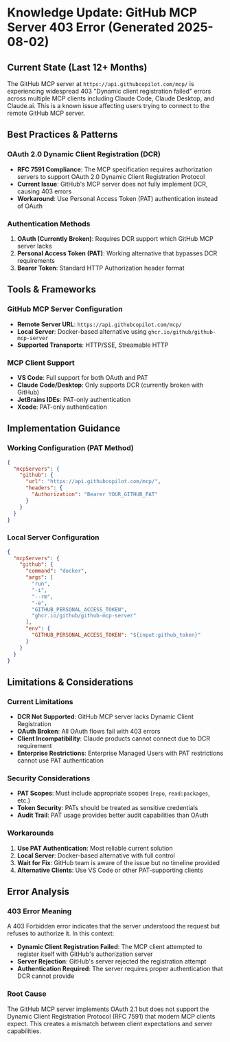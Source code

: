 # Knowledge Update: GitHub MCP Server 403 Error (Generated 2025-08-02)

## Current State (Last 12+ Months)

The GitHub MCP server at `https://api.githubcopilot.com/mcp/` is experiencing widespread 403 "Dynamic client registration failed" errors across multiple MCP clients including Claude Code, Claude Desktop, and Claude.ai. This is a known issue affecting users trying to connect to the remote GitHub MCP server.

## Best Practices & Patterns

### OAuth 2.0 Dynamic Client Registration (DCR)
- **RFC 7591 Compliance**: The MCP specification requires authorization servers to support OAuth 2.0 Dynamic Client Registration Protocol
- **Current Issue**: GitHub's MCP server does not fully implement DCR, causing 403 errors
- **Workaround**: Use Personal Access Token (PAT) authentication instead of OAuth

### Authentication Methods
1. **OAuth (Currently Broken)**: Requires DCR support which GitHub MCP server lacks
2. **Personal Access Token (PAT)**: Working alternative that bypasses DCR requirements
3. **Bearer Token**: Standard HTTP Authorization header format

## Tools & Frameworks

### GitHub MCP Server Configuration
- **Remote Server URL**: `https://api.githubcopilot.com/mcp/`
- **Local Server**: Docker-based alternative using `ghcr.io/github/github-mcp-server`
- **Supported Transports**: HTTP/SSE, Streamable HTTP

### MCP Client Support
- **VS Code**: Full support for both OAuth and PAT
- **Claude Code/Desktop**: Only supports DCR (currently broken with GitHub)
- **JetBrains IDEs**: PAT-only authentication
- **Xcode**: PAT-only authentication

## Implementation Guidance

### Working Configuration (PAT Method)
```json
{
  "mcpServers": {
    "github": {
      "url": "https://api.githubcopilot.com/mcp/",
      "headers": {
        "Authorization": "Bearer YOUR_GITHUB_PAT"
      }
    }
  }
}
```

### Local Server Configuration
```json
{
  "mcpServers": {
    "github": {
      "command": "docker",
      "args": [
        "run",
        "-i",
        "--rm",
        "-e",
        "GITHUB_PERSONAL_ACCESS_TOKEN",
        "ghcr.io/github/github-mcp-server"
      ],
      "env": {
        "GITHUB_PERSONAL_ACCESS_TOKEN": "${input:github_token}"
      }
    }
  }
}
```

## Limitations & Considerations

### Current Limitations
- **DCR Not Supported**: GitHub MCP server lacks Dynamic Client Registration
- **OAuth Broken**: All OAuth flows fail with 403 errors
- **Client Incompatibility**: Claude products cannot connect due to DCR requirement
- **Enterprise Restrictions**: Enterprise Managed Users with PAT restrictions cannot use PAT authentication

### Security Considerations
- **PAT Scopes**: Must include appropriate scopes (`repo`, `read:packages`, etc.)
- **Token Security**: PATs should be treated as sensitive credentials
- **Audit Trail**: PAT usage provides better audit capabilities than OAuth

### Workarounds
1. **Use PAT Authentication**: Most reliable current solution
2. **Local Server**: Docker-based alternative with full control
3. **Wait for Fix**: GitHub team is aware of the issue but no timeline provided
4. **Alternative Clients**: Use VS Code or other PAT-supporting clients

## Error Analysis

### 403 Error Meaning
A 403 Forbidden error indicates that the server understood the request but refuses to authorize it. In this context:
- **Dynamic Client Registration Failed**: The MCP client attempted to register itself with GitHub's authorization server
- **Server Rejection**: GitHub's server rejected the registration attempt
- **Authentication Required**: The server requires proper authentication that DCR cannot provide

### Root Cause
The GitHub MCP server implements OAuth 2.1 but does not support the Dynamic Client Registration Protocol (RFC 7591) that modern MCP clients expect. This creates a mismatch between client expectations and server capabilities.